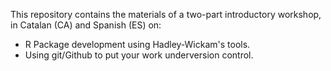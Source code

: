 This repository contains the materials of a two-part introductory workshop, in Catalan (CA) and Spanish (ES) on:

- R Package development using Hadley-Wickam's tools.
- Using git/Github to put your work underversion control.

